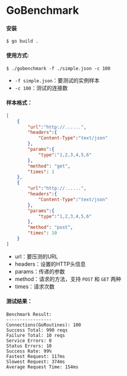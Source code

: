 # GoBenchmark

#### 安装

```shell
$ go build .
```

#### 使用方式:

```shell
$ ./gobenchmark -f ./simple.json -c 100
```

*   `-f simple.json`：要测试的实例样本
*   `-c 100`：测试的连接数

#### 样本格式：

```json
[
    {
        "url":"http://......",
        "headers":{
            "Content-Type":"text/json"
        },
        "params":{
            "type":"1,2,3,4,5,6"
        },
        "method": "get",
        "times": 1
    },
    {
        "url":"http://......",
        "headers":{
            "Content-Type":"text/json"
        },
        "params":{
            "type":"1,2,3,4,5,6"
        },
        "method": "post",
        "times": 10
    }
]
```

*   url：要压测的URL
*   headers：设置的HTTP头信息
*   params：传递的参数
*   method：请求的方法，支持 `POST` 和 `GET` 两种
*   times：请求次数

#### 测试结果：

```shell
Benchmark Result:
-----------------
Connections(GoRoutines): 100
Success Total: 990 reqs
Failure Total: 10 reqs
Service Errors: 0
Status Errors: 10
Success Rate: 99%
Fastest Request: 117ms
Slowest Request: 374ms
Average Request Time: 154ms                                 
```

